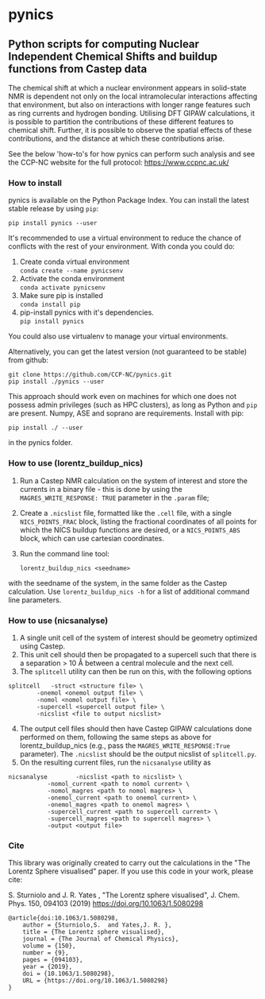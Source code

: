 # pynics
## Python scripts for computing Nuclear Independent Chemical Shifts and buildup functions from Castep data

The chemical shift at which a nuclear environment appears in solid-state NMR is dependent not only on the local intramolecular interactions affecting that environment, but also on interactions with longer range features such as ring currents and hydrogen bonding. Utilising DFT GIPAW calculations, it is possible to partition the contributions of these different features to chemical shift. Further, it is possible to observe the spatial effects of these contributions, and the distance at which these contributions arise.

See the below 'how-to's for how pynics can perform such analysis and see the CCP-NC website for the full protocol: https://www.ccpnc.ac.uk/



### How to install

pynics is available on the Python Package Index. You can install the latest stable release by using `pip`:

    pip install pynics --user

It's recommended to use a virtual environment to reduce the chance of conflicts with the rest of your environment. With conda you could do:

 1. Create conda virtual environment   
    `conda create --name pynicsenv`
 2. Activate the conda environment   
    `conda activate pynicsenv`
 3. Make sure pip is installed   
    `conda install pip`
 4. pip-install pynics with it's dependencies.   
    `pip install pynics`

You could also use virtualenv to manage your virtual environments. 

Alternatively, you can get the latest version (not guaranteed to be stable) from github:

    git clone https://github.com/CCP-NC/pynics.git
    pip install ./pynics --user
 
This approach should work even on machines for which one does not possess admin privileges (such as HPC clusters), as long as Python and `pip` are present.
Numpy, ASE and soprano are requirements. Install with pip:

    pip install ./ --user

in the pynics folder.

### How to use (lorentz_buildup_nics)

1. Run a Castep NMR calculation on the system of interest and store the currents in a binary file - this is done by using the 
`MAGRES_WRITE_RESPONSE: TRUE` parameter in the `.param` file;
2. Create a `.nicslist` file, formatted like the `.cell` file, with a single `NICS_POINTS_FRAC` block, listing the
fractional coordinates of all points for which the NICS buildup functions are desired, or a `NICS_POINTS_ABS` block, which can use cartesian coordinates.
3. Run the command line tool:

    `lorentz_buildup_nics <seedname>`
    
with the seedname of the system, in the same folder as the Castep calculation.
Use `lorentz_buildup_nics -h` for a list of additional command line parameters.

### How to use (nicsanalyse)

1. A single unit cell of the system of interest should be geometry optimized using Castep.
2. This unit cell should then be propagated to a supercell such that there is a separation > 10 Å between a central molecule and the next cell.
3. The `splitcell` utility can then be run on this, with the following options

```
splitcell 	-struct <structure file> \
		-onemol <onemol output file> \
		-nomol <nomol output file> \
		-supercell <supercell output file> \
		-nicslist <file to output nicslist>
```

4. The output cell files should then have Castep GIPAW calculations done performed on them, following the same steps as above for lorentz_buildup_nics (e.g., pass the `MAGRES_WRITE_RESPONSE:True` parameter). The `.nicslist` should be the output nicslist of `splitcell.py`.
5. On the resulting current files, run the `nicsanalyse` utility as

```
nicsanalyse        -nicslist <path to nicslist> \
		   -nomol_current <path to nomol current> \
		   -nomol_magres <path to nomol magres> \
		   -onemol_current <path to onemol current> \
		   -onemol_magres <path to onemol magres> \
		   -supercell_current <path to supercell current> \ 
		   -supercell_magres <path to supercell magres> \
		   -output <output file> 
```

### Cite
This library was originally created to carry out the calculations in the "The Lorentz Sphere visualised" paper. If you use this code in your work, please cite:

S. Sturniolo and J. R. Yates , "The Lorentz sphere visualised", J. Chem. Phys. 150, 094103 (2019) https://doi.org/10.1063/1.5080298

```
@article{doi:10.1063/1.5080298,
	author = {Sturniolo,S.  and Yates,J. R. },
	title = {The Lorentz sphere visualised},
	journal = {The Journal of Chemical Physics},
	volume = {150},
	number = {9},
	pages = {094103},
	year = {2019},
	doi = {10.1063/1.5080298},
	URL = {https://doi.org/10.1063/1.5080298}
}
```

